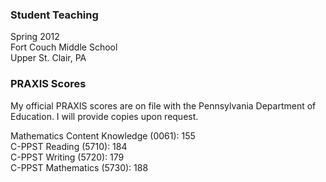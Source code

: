 ### Student Teaching
Spring 2012<br/>
Fort Couch Middle School<br/>
Upper St. Clair, PA<br/>

### PRAXIS Scores
My official PRAXIS scores are on file with the Pennsylvania Department of Education. I will provide copies upon request.

Mathematics Content Knowledge (0061): 155<br/>
C-PPST Reading (5710): 184<br/>
C-PPST Writing (5720): 179<br/>
C-PPST Mathematics (5730): 188
